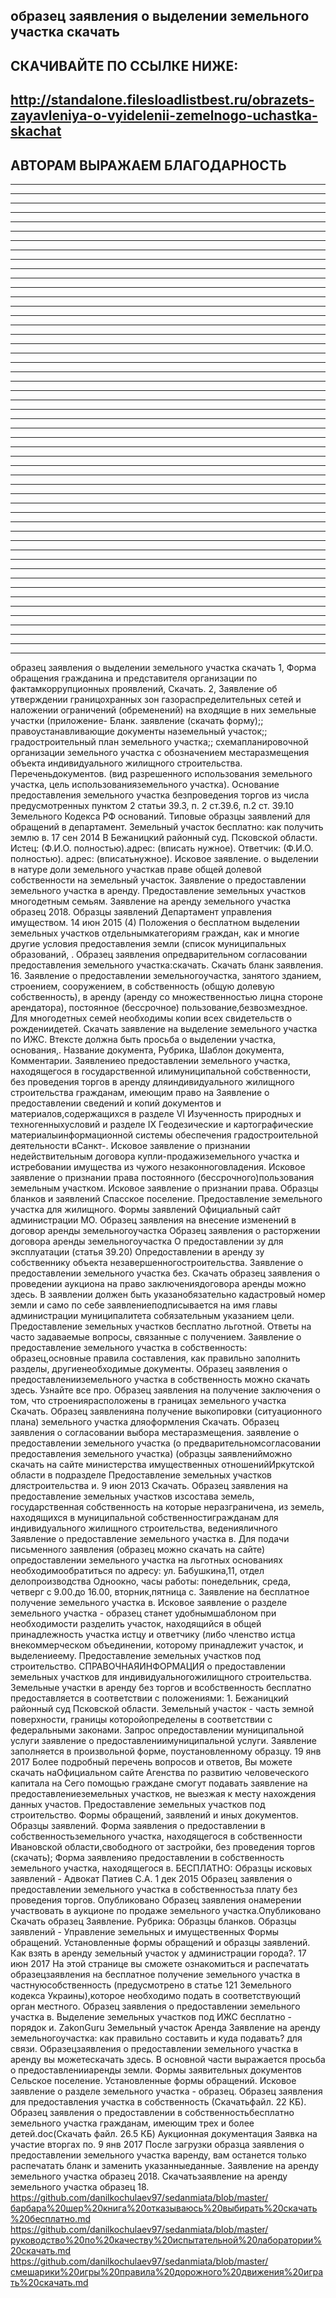 образец заявления о выделении земельного участка скачать
--------------------------------------------------
СКАЧИВАЙТЕ ПО ССЫЛКЕ НИЖЕ:
--------------------------------------------------
http://standalone.filesloadlistbest.ru/obrazets-zayavleniya-o-vyidelenii-zemelnogo-uchastka-skachat
--------------------------------------------------
АВТОРАМ ВЫРАЖАЕМ БЛАГОДАРНОСТЬ
--------------------------------------------------
--------------------------------------------------
--------------------------------------------------
--------------------------------------------------
--------------------------------------------------
--------------------------------------------------
--------------------------------------------------
--------------------------------------------------
--------------------------------------------------
--------------------------------------------------
--------------------------------------------------
--------------------------------------------------
--------------------------------------------------
--------------------------------------------------
--------------------------------------------------
--------------------------------------------------
--------------------------------------------------
--------------------------------------------------
--------------------------------------------------
--------------------------------------------------
--------------------------------------------------
--------------------------------------------------
--------------------------------------------------
--------------------------------------------------
--------------------------------------------------
--------------------------------------------------
--------------------------------------------------
--------------------------------------------------
--------------------------------------------------
--------------------------------------------------
--------------------------------------------------
--------------------------------------------------
--------------------------------------------------
--------------------------------------------------
--------------------------------------------------
--------------------------------------------------
--------------------------------------------------
--------------------------------------------------
--------------------------------------------------
--------------------------------------------------
--------------------------------------------------
--------------------------------------------------
--------------------------------------------------
--------------------------------------------------
--------------------------------------------------
--------------------------------------------------
--------------------------------------------------
--------------------------------------------------
--------------------------------------------------
--------------------------------------------------
--------------------------------------------------
--------------------------------------------------
образец заявления о выделении земельного участка скачать 1, Форма обращения гражданина и представителя организации по фактамкоррупционных проявлений, Скачать. 2, Заявление об утверждении границохранных зон газораспределительных сетей и наложении ограничений (обременений) на входящие в них земельные участки (приложение- Бланк. заявление (скачать форму);; правоустанавливающие документы наземельный участок;; градостроительный план земельного участка;; схемапланировочной организации земельного участка с обозначением местаразмещения объекта индивидуального жилищного строительства. Переченьдокументов. (вид разрешенного использования земельного участка, цель использованияземельного участка). Основание предоставления земельного участка безпроведения торгов из числа предусмотренных пунктом 2 статьи 39.3, п. 2 ст.39.6, п.2 ст. 39.10 Земельного Кодекса РФ оснований. Типовые образцы заявлений для обращений в департамент. Земельный участок бесплатно: как получить землю в. 17 сен 2014  В Бежаницкий районный суд. Псковской области. Истец: (Ф.И.О. полностью).адрес: (вписать нужное). Ответчик: (Ф.И.О. полностью). адрес: (вписатьнужное). Исковое заявление. о выделении в натуре доли земельного участкав праве общей долевой собственности на земельный участок. Заявление о предоставлении земельного участка в аренду. Предоставление земельных участков многодетным семьям. Заявление на аренду земельного участка образец 2018. Образцы заявлений  Департамент управления имуществом. 14 июн 2015  (4) Положения о бесплатном выделении земельных участков отдельнымкатегориям граждан, как и многие другие условия предоставления земли (список муниципальных образований, . Образец заявления опредварительном согласовании предоставления земельного участка:скачать. Скачать бланк заявления. 16. Заявление о предоставлении земельногоучастка, занятого зданием, строением, сооружением, в собственность (общую долевую собственность), в аренду (аренду со множественностью лицна стороне арендатора), постоянное (бессрочное) пользование,безвозмездное. Для многодетных семей необходимы копии всех свидетельств о рождениидетей. Скачать заявление на выделение земельного участка по ИЖС. Втексте должна быть просьба о выделении участка, основания,. Название документа, Рубрика, Шаблон документа, Комментарии. Заявлениео предоставлении земельного участка, находящегося в государственной илимуниципальной собственности, без проведения торгов в аренду дляиндивидуального жилищного строительства гражданам, имеющим право на
Заявление о предоставлении сведений и копий документов и материалов,содержащихся в разделе VI Изученность природных и техногенныхусловий и разделе IX Геодезические и картографические материалыинформационной системы обеспечения градостроительной деятельности вСанкт-. Исковое заявление о признании недействительным договора купли-продажиземельного участка и истребовании имущества из чужого незаконноговладения. Исковое заявление о признании права постоянного (бессрочного)пользования земельным участком. Исковое заявление о признании права. Образцы бланков и заявлений  Спасское поселение. Предоставление земельного участка для жилищного. Формы заявлений  Официальный сайт администрации МО. Образец заявления на внесение изменений в договор аренды земельногоучастка  Образец заявления о расторжении договора аренды земельногоучастка  О предоставлении зу для эксплуатации (статья 39.20)  Опредоставлении в аренду зу собственнику объекта незавершенногостроительства. Заявление о предоставлении земельного участка без. Скачать образец заявления о проведении аукциона на право заключениядоговора аренды можно здесь. В заявлении должен быть указанобязательно кадастровый номер земли и само по себе заявлениеподписывается на имя главы администрации муниципалитета собязательным указанием цели. Предоставление земельных участков бесплатно льготной. Ответы на часто задаваемые вопросы, связанные с получением. Заявление о предоставление земельного участка в собственность: образец,основные правила составления, как правильно заполнить разделы, другиенеобходимые документы.  Образец заявления о предоставленииземельного участка в собственность можно скачать здесь. Узнайте все про. Образец заявления на получение заключения о том, что строениярасположены в границах земельного участка Скачать. Образец заявленияна получение выкопировки (ситуационного плана) земельного участка дляоформления Скачать. Образец заявления о согласовании выбора местаразмещения. заявление о предоставлении земельного участка (о предварительномсогласовании предоставления земельного участка) (образцы заявленийможно скачать на сайте министерства имущественных отношенийИркутской области в подразделе Предоставление земельных участков длястроительства и. 9 июн 2013  Скачать. Образец заявления на предоставление земельных участков изсостава земель, государственная собственность на которые неразграничена, из земель, находящихся в муниципальной собственностигражданам для индивидуального жилищного строительства, веденияличного
Заявление о предоставление земельного участка в. Для подачи письменного заявления (образец можно скачать на сайте) опредоставлении земельного участка на льготных основаниях необходимообратиться по адресу: ул. Бабушкина,11, отдел делопроизводства Одноокно, часы работы: понедельник, среда, четверг с 9.00.до 16.00, вторник,пятница с. Заявление на бесплатное получение земельного участка в. Исковое заявление о разделе земельного участка - образец станет удобнымшаблоном при необходимости разделить участок, находящийся в общей принадлежность участка истцу и ответчику (либо членство истца внекоммерческом объединении, которому принадлежит участок, и выделениеему. Предоставление земельных участков под строительство. СПРАВОЧНАЯИНФОРМАЦИЯ о предоставлении земельных участков для индивидуальногожилищного строительства. Земельные участки в аренду без торгов и всобственность бесплатно предоставляется в соответствии с положениями: 1. Бежаницкий районный суд Псковской области. Земельный участок - часть земной поверхности, границы которойопределены в соответствии с федеральными законами. Запрос опредоставлении муниципальной услуги  заявление о предоставлениимуниципальной услуги. Заявление заполняется в произвольной форме, поустановленному образцу. 19 янв 2017  Более подробный перечень вопросов и ответов, Вы можете скачать наОфициальном сайте Агенства по развитию человеческого капитала на  Сего помощью граждане смогут подавать заявление на предоставлениеземельных участков, не выезжая к месту нахождения данных участов. Предоставление земельных участков под строительство. Формы обращений, заявлений и иных документов. Образцы заявлений. Форма заявления о предоставлении в собственностьземельного участка, находящегося в собственности Ивановской области,свободного от застройки, без проведения торгов (скачать); Форма заявленияо предоставлении в собственность земельного участка, находящегося в. БЕСПЛАТНО: Образцы исковых заявлений - Адвокат Патиев С.А. 1 дек 2015  Образец заявления о предоставлении земельного участка в собственностьза плату без проведения торгов. Опубликовано  Образец заявления онамерении участвовать в аукционе по продаже земельного участка.Опубликовано  Скачать образец Заявление. Рубрика: Образцы бланков. Образцы заявлений - Управление земельных и имущественных
Формы обращений. Установленные формы обращений и образцы заявлений. Как взять в аренду земельный участок у администрации города?. 17 июн 2017  На этой странице вы сможете ознакомиться и распечатать образецзаявления на бесплатное получение земельного участка в частнуюсобственность (предусмотрено в статье 121 Земельного кодекса Украины),которое необходимо подать в соответствующий орган местного. Образец заявления о предоставлении земельного участка в. Выделение земельных участков под ИЖС бесплатно - порядок и. ZakonGuru Земельный участок Аренда Заявление на аренду земельногоучастка: как правильно составить и куда подавать?  для связи. Образецзаявления о предоставлении земельного участка в аренду вы можетескачать здесь.  В основной части выражается просьба о предоставленииаренды земли. Формы заявительных документов  Сельское поселение. Установленные формы обращений. Исковое заявление о разделе земельного участка - образец. Образец заявления для предоставления участка в собственность (Скачатьфайл. 22 КБ). Образец заявления о предоставлении в собственностьбесплатно земельного участка гражданам, имеющим трех и более детей.doc(Скачать файл. 26.5 КБ)  Аукционная документация  Заявка на участие вторгах по. 9 янв 2017  После загрузки образца заявления о предоставлении земельного участка варенду, вам останется только распечатать бланк и заменить указанныеданные. Заявление на аренду земельного участка образец 2018. Скачатьзаявление на аренду земельного участка образец 18.
https://github.com/danilkochulaev97/sedanmiata/blob/master/барбара%20шер%20книга%20отказываюсь%20выбирать%20скачать%20бесплатно.md
https://github.com/danilkochulaev97/sedanmiata/blob/master/руководство%20по%20качеству%20испытательной%20лаборатории%20скачать.md
https://github.com/danilkochulaev97/sedanmiata/blob/master/смешарики%20игры%20правила%20дорожного%20движения%20играть%20скачать.md